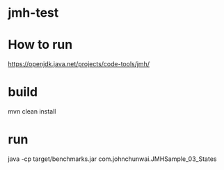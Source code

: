 # jmh-test

# How to run
https://openjdk.java.net/projects/code-tools/jmh/

# build
mvn clean install

# run
java -cp target/benchmarks.jar com.johnchunwai.JMHSample_03_States
